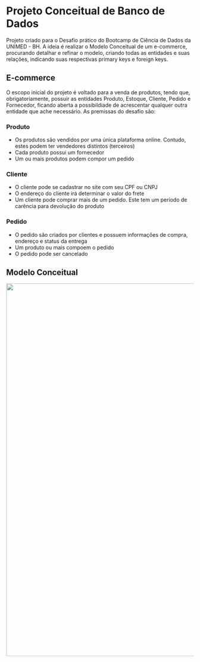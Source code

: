 # Projeto Conceitual de Banco de Dados
Projeto criado para o Desafio prático do Bootcamp de Ciência de Dados da UNIMED - BH. A ideia é realizar o Modelo Conceitual de um e-commerce, procurando detalhar
e refinar o modelo, criando todas as entidades e suas relações, indicando suas respectivas primary keys e foreign keys.

## E-commerce
O escopo inicial do projeto é voltado para a venda de produtos, tendo que, obrigatoriamente, possuir as entidades Produto, Estoque, Cliente, Pedido e Fornecedor, ficando
aberta a possibildiade de acrescentar qualquer outra entidade que ache necessário.
As premissas do desafio são:

### Produto
- Os produtos são vendidos por uma única plataforma online. Contudo, estes podem
ter vendedores distintos (terceiros)
- Cada produto possui um fornecedor
- Um ou mais produtos podem compor um pedido

### Cliente
- O cliente pode se cadastrar no site com seu CPF ou CNPJ
- O endereço do cliente irá determinar o valor do frete
- Um cliente pode comprar mais de um pedido. Este tem um período de carência para devolução do produto

### Pedido
- O pedido são criados por clientes e possuem informações de compra, endereço e status da entrega
- Um produto ou mais compoem o pedido
- O pedido pode ser cancelado

## Modelo Conceitual
<p align="center"><img src="./Projeto Conceitual de Banco de Dados – E-COMMERCE.png" width="1000"></p>
